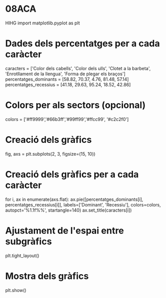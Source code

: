 # 08ACA
HIHG
import matplotlib.pyplot as plt

# Dades dels percentatges per a cada caràcter
caracters = ['Color dels cabells', 'Color dels ulls', 'Clotet a la barbeta', 'Enrotllament de la llengua', 'Forma de plegar els braços']
percentatges_dominants = [58.82, 70.37, 4.76, 81.48, 57.14]
percentatges_recessius = [41.18, 29.63, 95.24, 18.52, 42.86]

# Colors per als sectors (opcional)
colors = ['#ff9999','#66b3ff','#99ff99','#ffcc99', '#c2c2f0']

# Creació dels gràfics
fig, axs = plt.subplots(2, 3, figsize=(15, 10))

# Creació dels gràfics per a cada caràcter
for i, ax in enumerate(axs.flat):
    ax.pie([percentatges_dominants[i], percentatges_recessius[i]], labels=['Dominant', 'Recessiu'], colors=colors, autopct='%1.1f%%', startangle=140)
    ax.set_title(caracters[i])

# Ajustament de l'espai entre subgràfics
plt.tight_layout()

# Mostra dels gràfics
plt.show()
